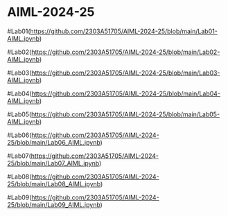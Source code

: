 # AIML-2024-25

#Lab01(https://github.com/2303A51705/AIML-2024-25/blob/main/Lab01-AIML.ipynb)

#Lab02(https://github.com/2303A51705/AIML-2024-25/blob/main/Lab02-AIML.ipynb)

#Lab03(https://github.com/2303A51705/AIML-2024-25/blob/main/Lab03-AIML.ipynb)

#Lab04(https://github.com/2303A51705/AIML-2024-25/blob/main/Lab04-AIML.ipynb)

#Lab05(https://github.com/2303A51705/AIML-2024-25/blob/main/Lab05-AIML.ipynb)

#Lab06(https://github.com/2303A51705/AIML-2024-25/blob/main/Lab06_AIML.ipynb)

#Lab07(https://github.com/2303A51705/AIML-2024-25/blob/main/Lab07_AIML.ipynb)

#Lab08(https://github.com/2303A51705/AIML-2024-25/blob/main/Lab08_AIML.ipynb)

#Lab09(https://github.com/2303A51705/AIML-2024-25/blob/main/Lab09_AIML.ipynb)
